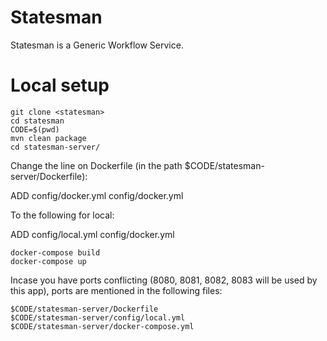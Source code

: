 # Statesman
Statesman is a Generic Workflow Service. 

# Local setup
```
git clone <statesman>
cd statesman
CODE=$(pwd)
mvn clean package 
cd statesman-server/
```

Change the line on Dockerfile (in the path $CODE/statesman-server/Dockerfile): 

ADD config/docker.yml config/docker.yml

To the following for local:

ADD config/local.yml config/docker.yml
```
docker-compose build
docker-compose up 
```

Incase you have ports conflicting (8080, 8081, 8082, 8083 will be used by this app), ports are mentioned in the following files:
```
$CODE/statesman-server/Dockerfile 
$CODE/statesman-server/config/local.yml
$CODE/statesman-server/docker-compose.yml
```


